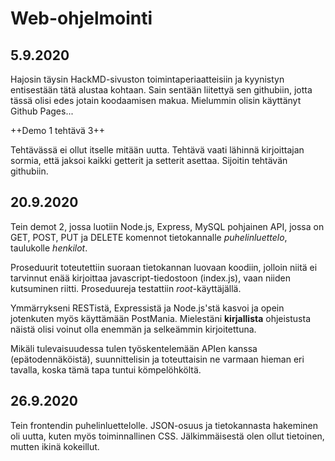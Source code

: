 # Web-ohjelmointi

## 5.9.2020

Hajosin täysin HackMD-sivuston toimintaperiaatteisiin ja kyynistyn entisestään tätä alustaa kohtaan. Sain sentään liitettyä sen githubiin, jotta tässä olisi edes jotain koodaamisen makua. Mielummin olisin käyttänyt Github Pages...

++Demo 1 tehtävä 3++

Tehtävässä ei ollut itselle mitään uutta. Tehtävä vaati lähinnä kirjoittajan sormia, että jaksoi kaikki getterit ja setterit asettaa. Sijoitin tehtävän githubiin.

## 20.9.2020

Tein demot 2, jossa luotiin Node.js, Express, MySQL pohjainen API, jossa on GET, POST, PUT ja DELETE komennot tietokannalle *puhelinluettelo*, taulukolle *henkilot*.

Proseduurit toteutettiin suoraan tietokannan luovaan koodiin, jolloin niitä ei tarvinnut enää kirjoittaa javascript-tiedostoon (index.js), vaan niiden kutsuminen riitti. Proseduureja testattiin *root*-käyttäjällä.

Ymmärrykseni RESTistä, Expressistä ja Node.js'stä kasvoi ja opein jotenkuten myös käyttämään PostMania. Mielestäni **kirjallista** ohjeistusta näistä olisi voinut olla enemmän ja selkeämmin kirjoitettuna.

Mikäli tulevaisuudessa tulen työskentelemään APIen kanssa (epätodennäköistä), suunnittelisin ja toteuttaisin ne varmaan hieman eri tavalla, koska tämä tapa tuntui kömpelöhköltä.

## 26.9.2020

Tein frontendin puhelinluettelolle. JSON-osuus ja tietokannasta hakeminen oli uutta, kuten myös toiminnallinen CSS. Jälkimmäisestä olen ollut tietoinen, mutten ikinä kokeillut.